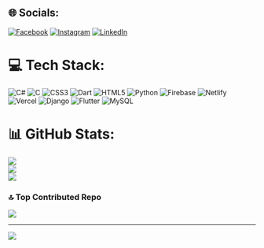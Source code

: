 
## 🌐 Socials:
[![Facebook](https://img.shields.io/badge/Facebook-%231877F2.svg?logo=Facebook&logoColor=white)](https://facebook.com/sabbirhasaann) [![Instagram](https://img.shields.io/badge/Instagram-%23E4405F.svg?logo=Instagram&logoColor=white)](https://instagram.com/sabbirhasaann) [![LinkedIn](https://img.shields.io/badge/LinkedIn-%230077B5.svg?logo=linkedin&logoColor=white)](https://linkedin.com/in/sabbirhasaann) 

# 💻 Tech Stack:
![C#](https://img.shields.io/badge/c%23-%23239120.svg?style=for-the-badge&logo=csharp&logoColor=white) ![C](https://img.shields.io/badge/c-%2300599C.svg?style=for-the-badge&logo=c&logoColor=white) ![CSS3](https://img.shields.io/badge/css3-%231572B6.svg?style=for-the-badge&logo=css3&logoColor=white) ![Dart](https://img.shields.io/badge/dart-%230175C2.svg?style=for-the-badge&logo=dart&logoColor=white) ![HTML5](https://img.shields.io/badge/html5-%23E34F26.svg?style=for-the-badge&logo=html5&logoColor=white) ![Python](https://img.shields.io/badge/python-3670A0?style=for-the-badge&logo=python&logoColor=ffdd54) ![Firebase](https://img.shields.io/badge/firebase-%23039BE5.svg?style=for-the-badge&logo=firebase) ![Netlify](https://img.shields.io/badge/netlify-%23000000.svg?style=for-the-badge&logo=netlify&logoColor=#00C7B7) ![Vercel](https://img.shields.io/badge/vercel-%23000000.svg?style=for-the-badge&logo=vercel&logoColor=white) ![Django](https://img.shields.io/badge/django-%23092E20.svg?style=for-the-badge&logo=django&logoColor=white) ![Flutter](https://img.shields.io/badge/Flutter-%2302569B.svg?style=for-the-badge&logo=Flutter&logoColor=white) ![MySQL](https://img.shields.io/badge/mysql-4479A1.svg?style=for-the-badge&logo=mysql&logoColor=white)
# 📊 GitHub Stats:
![](https://github-readme-stats.vercel.app/api?username=sabbirhasaann&theme=dark&hide_border=false&include_all_commits=false&count_private=false)<br/>
![](https://nirzak-streak-stats.vercel.app/?user=sabbirhasaann&theme=dark&hide_border=false)<br/>
![](https://github-readme-stats.vercel.app/api/top-langs/?username=sabbirhasaann&theme=dark&hide_border=false&include_all_commits=false&count_private=false&layout=compact)

### 🔝 Top Contributed Repo
![](https://github-contributor-stats.vercel.app/api?username=sabbirhasaann&limit=5&theme=dark&combine_all_yearly_contributions=true)

---
[![](https://visitcount.itsvg.in/api?id=sabbirhasaann&icon=0&color=0)](https://visitcount.itsvg.in)

<!-- Proudly created with GPRM ( https://gprm.itsvg.in ) -->
